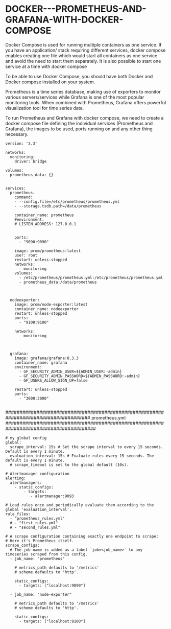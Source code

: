 # DOCKER---PROMETHEUS-AND-GRAFANA-WITH-DOCKER-COMPOSE

Docker Compose is used for running multiple containers as one service. If you have an application/ stack requiring different services, docker compose enables creating one file which would start all containers as one service and avoid the need to start them separately. It is also possible to start one service at a time with docker compose

To be able to use Docker Compose, you should have both Docker and Docker compose installed on your system.

Prometheus is a time series database, making use of exporters to monitor various servers/services while Grafana is one of the most popular monitoring tools. When combined with Prometheus, Grafana offers powerful visualization tool for time series data.

To run Prometheus and Grafana with docker compose, we need to create a docker compose file defining the individual services (Prometheus and Grafana), the images to be used, ports running on and any other thing necessary.

```
version: '3.3'

networks:
  monitoring:
    driver: bridge

volumes:
  prometheus_data: {}


services:
  prometheus:
    command:  
    - --config.file=/etc/prometheus/prometheus.yml
    - --storage.tsdb.path=/data/prometheus
    
    container_name: prometheus
    #environment:
    # LISTEN_ADDRESS: 127.0.0.1
    
    
    ports:
      - "9090:9090"        

    image: prom/prometheus:latest
    user: root
    restart: unless-stopped
    networks: 
      - monitoring
    volumes:
      - /etc/prometheus/prometheus.yml:/etc/prometheus/prometheus.yml
      - prometheus_data:/data/prometheus        



  nodeexporter:
    image: prom/node-exporter:latest
    container_name: nodeexporter
    restart: unless-stopped
    ports:
      - "9100:9100"

    networks:
      - monitoring    



  grafana:
    image: grafana/grafana:8.3.3
    container_name: grafana 
    environment:
      - GF_SECURITY_ADMIN_USER=${ADMIN_USER:-admin}
      - GF_SECURITY_ADMIN_PASSWORD=${ADMIN_PASSWORD:-admin}
      - GF_USERS_ALLOW_SIGN_UP=false

    restart: unless-stopped
    ports:
      - "3000:3000" 
      
 ```
 
 
 ######################################################################################
                 prometheus.yml
########################################################################################

```
# my global config
global:
  scrape_interval: 15s # Set the scrape interval to every 15 seconds. Default is every 1 minute.
  evaluation_interval: 15s # Evaluate rules every 15 seconds. The default is every 1 minute.
  # scrape_timeout is set to the global default (10s).

# Alertmanager configuration
alerting:
  alertmanagers:
    - static_configs:
        - targets:
           - alertmanager:9093

# Load rules once and periodically evaluate them according to the global 'evaluation_interval'.
rule_files:
  - "prometheus_rules.yml"       
  # - "first_rules.yml"
  # - "second_rules.yml"

# A scrape configuration containing exactly one endpoint to scrape:
# Here it's Prometheus itself.
scrape_configs:
  # The job name is added as a label `job=<job_name>` to any timeseries scraped from this config.
  - job_name: "prometheus"

    # metrics_path defaults to '/metrics'
    # scheme defaults to 'http'.

    static_configs:
      - targets: ["localhost:9090"]

  - job_name: "node-exporter"

    # metrics_path defaults to '/metrics'
    # scheme defaults to 'http'.

    static_configs:
      - targets: ["localhost:9100"]  
   
  ``` 
 
 
     
